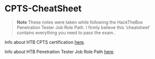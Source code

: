 # CPTS-CheatSheet

> **Note**
> These notes were taken while following the HackTheBox Penetration Tester Job Role Path. I firmly believe this 'cheatsheet' contains everything you need to pass the exam..

Info about HTB CPTS certification [here](https://academy.hackthebox.com/preview/certifications/htb-certified-penetration-testing-specialist). 




Info about HTB Penetration Tester Job Role Path [here](https://academy.hackthebox.com/path/preview/penetration-tester). 
